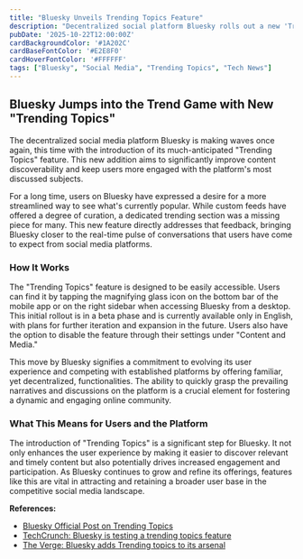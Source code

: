 ```yaml
---
title: "Bluesky Unveils Trending Topics Feature"
description: "Decentralized social platform Bluesky rolls out a new 'Trending Topics' feature, enhancing content discovery for users."
pubDate: '2025-10-22T12:00:00Z'
cardBackgroundColor: '#1A202C'
cardBaseFontColor: '#E2E8F0'
cardHoverFontColor: '#FFFFFF'
tags: ["Bluesky", "Social Media", "Trending Topics", "Tech News"]
---
```


## Bluesky Jumps into the Trend Game with New "Trending Topics"

The decentralized social media platform Bluesky is making waves once again, this time with the introduction of its much-anticipated "Trending Topics" feature. This new addition aims to significantly improve content discoverability and keep users more engaged with the platform's most discussed subjects.

For a long time, users on Bluesky have expressed a desire for a more streamlined way to see what's currently popular. While custom feeds have offered a degree of curation, a dedicated trending section was a missing piece for many. This new feature directly addresses that feedback, bringing Bluesky closer to the real-time pulse of conversations that users have come to expect from social media platforms.

### How It Works

The "Trending Topics" feature is designed to be easily accessible. Users can find it by tapping the magnifying glass icon on the bottom bar of the mobile app or on the right sidebar when accessing Bluesky from a desktop. This initial rollout is in a beta phase and is currently available only in English, with plans for further iteration and expansion in the future. Users also have the option to disable the feature through their settings under "Content and Media."

This move by Bluesky signifies a commitment to evolving its user experience and competing with established platforms by offering familiar, yet decentralized, functionalities. The ability to quickly grasp the prevailing narratives and discussions on the platform is a crucial element for fostering a dynamic and engaging online community.

### What This Means for Users and the Platform

The introduction of "Trending Topics" is a significant step for Bluesky. It not only enhances the user experience by making it easier to discover relevant and timely content but also potentially drives increased engagement and participation. As Bluesky continues to grow and refine its offerings, features like this are vital in attracting and retaining a broader user base in the competitive social media landscape.

**References:**
*   [Bluesky Official Post on Trending Topics](https://bsky.app/profile/bsky.app/post/3le6bze3nus2c)
*   [TechCrunch: Bluesky is testing a trending topics feature](https://techcrunch.com/2024/12/25/bluesky-starts-testing-a-trending-topics-feature/)
*   [The Verge: Bluesky adds Trending topics to its arsenal](https://www.theverge.com/2024/12/26/24329549/bluesky-trending-features)